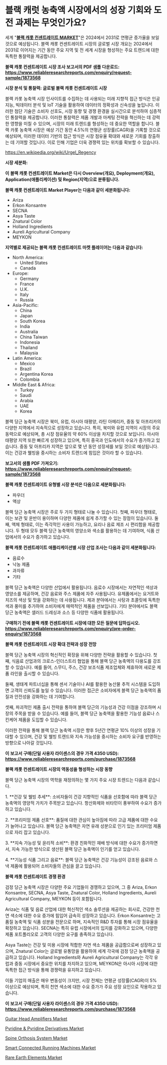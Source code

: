 <p><h1>블랙 캐럿 농축액 시장에서의 성장 기회와 도전 과제는 무엇인가요?</h1></p><p>세계 "<strong><a href="https://www.reliableresearchreports.com/black-carrot-concentrate-r1873568">블랙 캐롯 컨센트레이트 MARKET</a></strong>"은 2024에서 2031로 연평균 증가율을 보일 것으로 예상됩니다. 블랙 캐롯 컨센트레이트 시장의 글로벌 시장 개요는 2024에서 2031로 이어지는 기간 동안 주요 지역 및 전 세계 시장을 형성하는 주요 트렌드에 대한 독특한 통찰력을 제공합니다.</p>
<p><strong>블랙 캐롯 컨센트레이트 시장 조사 보고서의 PDF 샘플 다운로드: <a href="https://www.reliableresearchreports.com/enquiry/request-sample/1873568">https://www.reliableresearchreports.com/enquiry/request-sample/1873568</a></strong></p>
<p><strong>시장 분석 및 통찰력: 글로벌 블랙 캐롯 컨센트레이트 시장</strong></p>
<p><p>블랙 카롯 농축액 시장 인사이트를 수집하는 데 사용되는 미래 지향적 접근 방식은 인공지능, 빅데이터 분석 및 IoT 기술을 활용하여 데이터의 정확성과 신속성을 높입니다. 이러한 첨단 기술은 소비자 선호도, 시장 동향 및 경쟁 환경을 실시간으로 분석하여 심층적인 통찰력을 제공합니다. 이러한 통찰력은 제품 개발과 마케팅 전략을 혁신하는 데 강력한 영향을 미칠 수 있으며, 시장의 미래 트렌드를 형성하는 데 중요한 역할을 합니다. 블랙 카롯 농축액 시장은 예상 기간 동안 4.5%의 연평균 성장률(CAGR)을 기록할 것으로 예상되며, 이러한 데이터 기반의 접근 방식은 시장 점유율 확대와 새로운 기회를 창출하는 데 기여할 것입니다. 이로 인해 기업은 더욱 경쟁력 있는 위치를 확보할 수 있습니다.</p></p>
<p><a href="%7CAUTHORITHY_DOMAIN_URL%7C">https://en.wikipedia.org/wiki/Urgel_Regency</a></p>
<p><strong>시장 세분화:</strong></p>
<p><strong>이 블랙 캐롯 컨센트레이트 Market은 다시 Overview(개요), Deployment(개요), Application(애플리케이션) 및 Region(지역)으로 분류됩니다.</strong></p>
<p><strong>블랙 캐롯 컨센트레이트 Market Player는 다음과 같이 세분화됩니다:</strong></p>
<p><ul><li>Ariza</li><li>Erkon Konsantre</li><li>SECNA</li><li>Asya Taste</li><li>Znatural Color</li><li>Holland Ingredients</li><li>Aureli Agricultural Company</li><li>MEYKON</li></ul></p>
<p><strong>지역별로 제공되는 블랙 캐롯 컨센트레이트 마켓 플레이어는 다음과 같습니다:</strong></p>
<p><ul>
    <li>
        North America:
        <ul>
            <li>United States</li>
            <li>Canada</li>
        </ul>
    </li>
    <li>
        Europe:
        <ul>
            <li>Germany</li>
            <li>France</li>
            <li>U.K.</li>
            <li>Italy</li>
            <li>Russia</li>
        </ul>
    </li>
    <li>
        Asia-Pacific:
        <ul>
            <li>China</li>
            <li>Japan</li>
            <li>South Korea</li>
            <li>India</li>
            <li>Australia</li>
            <li>China Taiwan</li>
            <li>Indonesia</li>
            <li>Thailand</li>
            <li>Malaysia</li>
        </ul>
    </li>
    <li>
        Latin America:
        <ul>
            <li>Mexico</li>
            <li>Brazil</li>
            <li>Argentina Korea</li>
            <li>Colombia</li>
        </ul>
    </li>
    <li>
        Middle East & Africa:
        <ul>
            <li>Turkey</li>
            <li>Saudi</li>
            <li>Arabia</li>
            <li>UAE</li>
            <li>Korea</li>
        </ul>
    </li>
    </ul></p>
<p><p>블랙 당근 농축액 시장은 북미, 유럽, 아시아 태평양, 라틴 아메리카, 중동 및 아프리카의 다양한 지역에서 지속적으로 성장하고 있습니다. 특히, 북미와 유럽 지역이 시장의 주요 동력으로 예상되며, 총 시장 점유율의 약 60% 이상을 차지할 것으로 보입니다. 아시아 태평양 지역 또한 빠르게 성장하고 있으며, 특히 중국과 인도에서의 수요가 증가하고 있습니다. 중동 및 아프리카 지역은 앞으로 몇 년 동안 성장세를 보일 것으로 예상됩니다. 이는 건강과 웰빙을 중시하는 소비자 트렌드에 힘입은 것이라 할 수 있습니다.</p></p>
<p><strong>보고서의 샘플 PDF 가져오기: <a href="https://www.reliableresearchreports.com/enquiry/request-sample/1873568">https://www.reliableresearchreports.com/enquiry/request-sample/1873568</a></strong></p>
<p><strong>블랙 캐롯 컨센트레이트 유형별 시장 분석은 다음으로 세분화됩니다:</strong></p>
<p><ul><li>파우더</li><li>액상</li></ul></p>
<p><p>블랙 당근 농축액 시장은 주로 두 가지 형태로 나눌 수 있습니다. 첫째, 파우더 형태로, 이는 보관 및 운반이 용이하며 다양한 제품에 쉽게 추가할 수 있는 장점이 있습니다. 둘째, 액체 형태로, 이는 즉각적인 사용이 가능하고, 요리나 음료 제조 시 편리함을 제공합니다. 두 형태 모두 블랙 당근 농축액의 영양소와 색소를 활용하는 데 기여하며, 식품 산업에서의 수요가 증가하고 있습니다.</p></p>
<p><strong>블랙 캐롯 컨센트레이트 애플리케이션별 시장 산업 조사는 다음과 같이 세분화됩니다:</strong></p>
<p><ul><li>음료수</li><li>낙농 제품</li><li>과자류</li><li>기타</li></ul></p>
<p><p>블랙 당근 농축액은 다양한 산업에서 활용됩니다. 음료수 시장에서는 자연적인 색상과 영양소를 제공하며, 건강 음료와 주스 제품에 자주 사용됩니다. 유제품에서는 요거트와 치즈의 색상 및 맛을 강화하는 데 사용됩니다. 제과 분야에서는 사탕과 초콜릿에 독특한 색과 풍미를 추가하여 소비자에게 매력적인 제품을 선보입니다. 기타 분야에서도 블랙 당근 농축액은 샐러드 드레싱과 소스 등 다양한 식품에 활용됩니다.</p></p>
<p><strong>구매하기 전에 블랙 캐롯 컨센트레이트 시장에 대한 모든 질문에 답하십시오. <a href="https://www.reliableresearchreports.com/enquiry/pre-order-enquiry/1873568">https://www.reliableresearchreports.com/enquiry/pre-order-enquiry/1873568</a></strong></p>
<p><strong>블랙 캐롯 컨센트레이트 시장 확대 전략과 성장 전망</strong></p>
<p><p>블랙 당근 농축액 시장의 혁신적인 확장을 위해 다양한 전략을 활용할 수 있습니다. 첫째, 식음료 산업과의 크로스-인더스트리 협업을 통해 블랙 당근 농축액의 다용도를 강조할 수 있습니다. 예를 들어, 스무디, 주스, 건강 보조식품 제조업체와 제휴하여 새로운 제품 라인을 출시할 수 있습니다.</p><p>둘째, 생태계 파트너십을 통해 센서 기술이나 AI를 활용한 농산물 추적 시스템을 도입하면 고객의 신뢰도를 높일 수 있습니다. 이러한 접근은 소비자에게 블랙 당근 농축액의 품질과 안전성을 강화하는 데 기여합니다.</p><p>셋째, 파괴적인 제품 출시 전략을 통하여 블랙 당근의 기능성과 건강 이점을 강조하며 시장의 주목을 받을 수 있습니다. 예를 들어, 블랙 당근 농축액을 활용한 기능성 음료나 스킨케어 제품을 도입할 수 있습니다.</p><p>이러한 전략을 통해 블랙 당근 농축액 시장은 향후 5년간 연평균 10% 이상의 성장을 기대할 수 있으며, 건강 및 웰빙 트렌드와 지속 가능성을 중시하는 소비자 요구를 반영하는 방향으로 나아갈 것입니다.</p></p>
<p><strong>이 보고서 구매(단일 사용자 라이센스의 경우 가격 4350 USD): <a href="https://www.reliableresearchreports.com/purchase/1873568">https://www.reliableresearchreports.com/purchase/1873568</a></strong></p>
<p><strong>블랙 캐롯 컨센트레이트 시장의 역동성을 형성하는 시장 동향</strong></p>
<p><p>블랙 당근 농축액 시장의 역학을 재정의하는 몇 가지 주요 시장 트렌드는 다음과 같습니다.</p><p>1. **건강 및 웰빙 추세**: 소비자들이 건강 지향적인 식품을 선호함에 따라 블랙 당근 농축액의 영양적 가치가 주목받고 있습니다. 항산화제와 비타민이 풍부하여 수요가 증가하고 있습니다.</p><p>2. **프리미엄 제품 선호**: 품질에 대한 관심이 높아짐에 따라 고급 제품에 대한 수요가 늘어나고 있습니다. 블랙 당근 농축액은 자연 유래 성분으로 인기 있는 프리미엄 제품으로 자리 잡고 있습니다.</p><p>3. **지속 가능성 및 윤리적 소비**: 환경 친화적인 재배 방식에 대한 수요가 증가하면서, 지속 가능한 방식으로 생산된 블랙 당근 농축액이 인기를 얻고 있습니다.</p><p>4. **기능성 식품 그리고 음료**: 블랙 당근 농축액은 건강 기능성이 강조된 음료와 스낵 제품에 활용되어 소비자들의 관심을 끌고 있습니다.</p></p>
<p><strong>블랙 캐롯 컨센트레이트 경쟁 환경</strong></p>
<p><p>검정 당근 농축액 시장은 다양한 주요 기업들이 경쟁하고 있으며, 그 중 Ariza, Erkon Konsantre, SECNA, Asya Taste, Znatural Color, Holland Ingredients, Aureli Agricultural Company, MEYKON 등이 포함됩니다. </p><p>Ariza는 식품 및 음료 산업에 대한 혁신적인 색소 솔루션을 제공하는 회사로, 건강한 천연 색소에 대한 수요 증가에 힘입어 급속히 성장하고 있습니다. Erkon Konsantre는 고품질 농축액 및 식품 성분을 전문으로 하며, 지속적인 R&D 투자를 통해 시장 점유율을 확장하고 있습니다. SECNA는 특히 유럽 시장에서의 입지를 강화하고 있으며, 다양한 제품 포트폴리오로 고객의 다양한 요구를 충족하고 있습니다.</p><p>Asya Taste는 건강 및 미용 시장에 적합한 자연 색소 제품을 공급함으로써 성장하고 있으며, Znatural Color는 글로벌 유통망을 활용하여 세계 각국에 검정 당근 농축액을 공급하고 있습니다. Holland Ingredients와 Aureli Agricultural Company는 각각 유럽과 중동 시장에서 중요한 위치를 차지하고 있으며, MEYKON은 아시아 시장에 대한 독특한 접근 방식을 통해 경쟁력을 유지하고 있습니다.</p><p>이들 기업의 매출은 매우 변동성이 크지만, 시장 전체는 연평균 성장률(CAGR)이 5% 이상으로 예상되며, 특히 천연 색소에 대한 수요 증가가 주요 성장 요인으로 작용하고 있습니다.</p></p>
<p><strong>이 보고서 구매(단일 사용자 라이센스의 경우 가격 4350 USD): <a href="https://www.reliableresearchreports.com/purchase/1873568">https://www.reliableresearchreports.com/purchase/1873568</a></strong></p>
<p><p><a href="https://github.com/RoseBoyd475/Market-Research-Report-List-1/blob/main/guitar-head-amplifiers-market.md">Guitar Head Amplifiers Market</a></p><p><a href="https://www.linkedin.com/pulse/emerging-pyridine-derivatives-market-opportunities-analysis-hiwmc?trackingId=qqcysVcGTWSr4XfVE%2Fv4Gg%3D%3D">Pyridine & Pyridine Derivatives Market</a></p><p><a href="https://issuu.com/reportprime-2/docs/spine-orthosis-system-market-size-2_ca8557aa6ac1c4">Spine Orthosis System Market</a></p><p><a href="https://issuu.com/reportprime-2/docs/smart-connected-running-machines-ma_fea62ca77bd2c7">Smart Connected Running Machines Market</a></p><p><a href="https://www.linkedin.com/pulse/rare-earth-elements-market-insights-products-regional-vqzhe?trackingId=jQ7nfO9CQpmxCOwtb0DXsg%3D%3D">Rare Earth Elements Market</a></p></p>